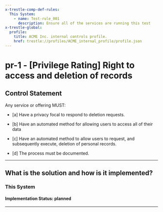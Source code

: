 ```yaml
---
x-trestle-comp-def-rules:
  This System:
    - name: Test-rule_001
      description: Ensure all of the services are running this test
x-trestle-global:
  profile:
    title: ACME Inc. internal controls profile.
    href: trestle://profiles/ACME_internal_profile/profile.json
---
```


# pr-1 - \[Privilege Rating\] Right to access and deletion of records

## Control Statement

Any service or offering MUST:

- \[a\] Have a privacy focal to respond to deletion requests.

- \[b\] Have an automated method for allowing users to access all of their data

- \[c\] Have an automated method to allow users to request, and subsequently execute, deletion of personal records.

- \[d\] The process must be documented.

______________________________________________________________________

## What is the solution and how is it implemented?

<!-- For implementation status enter one of: implemented, partial, planned, alternative, not-applicable -->

<!-- Note that the list of rules under ### Rules: is read-only and changes will not be captured after assembly to JSON -->

### This System

<!-- Add implementation prose for the main This System component for control: pr-1 -->

#### Implementation Status: planned

______________________________________________________________________
